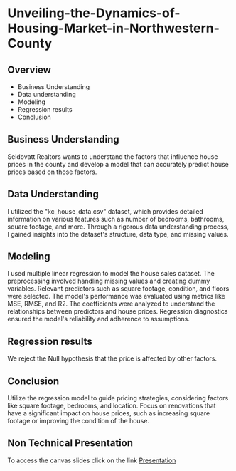 # Unveiling-the-Dynamics-of-Housing-Market-in-Northwestern-County

## Overview
* Business Understanding
* Data understanding
* Modeling
* Regression results
* Conclusion

## Business Understanding
Seldovatt Realtors wants to understand the factors that influence house prices in the county and develop a model that can accurately predict house prices based on those factors.

## Data Understanding
I utilized the "kc_house_data.csv" dataset, which provides detailed information on various features such as number of bedrooms, bathrooms, square footage, and more. Through a rigorous data understanding process, I gained insights into the dataset's structure, data type, and missing values.

## Modeling
I used multiple linear regression to model the house sales dataset. The preprocessing involved handling missing values and creating dummy variables. Relevant predictors such as  square footage, condition, and floors were selected. The model's performance was evaluated using metrics like MSE, RMSE, and R2. The coefficients were analyzed to understand the relationships between predictors and house prices. Regression diagnostics ensured the model's reliability and adherence to assumptions.

## Regression results
We reject the Null hypothesis that the price is affected by other factors.

## Conclusion
Utilize the regression model to guide pricing strategies, considering factors like square footage, bedrooms, and location.
Focus on renovations that have a significant impact on house prices, such as increasing square footage or improving the condition of the house.

## Non Technical Presentation
To access the canvas slides click on the link [Presentation](https://www.canva.com/design/DAFj_a9dAPU/G8PCcq5VwJrDyH1PhXy5Cg/edit?utm_content=DAFj_a9dAPU&utm_campaign=designshare&utm_medium=link2&utm_source=sharebutton)